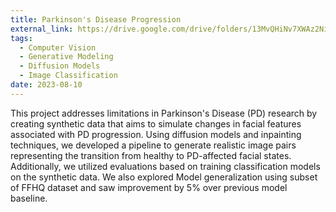 ```yaml
---
title: Parkinson's Disease Progression
external_link: https://drive.google.com/drive/folders/13MvQHiNv7XWAz2NiIbmRUeUTVYVADV_r?usp=sharing
tags:
  - Computer Vision
  - Generative Modeling
  - Diffusion Models
  - Image Classification
date: 2023-08-10
---
```


This project addresses limitations in Parkinson's Disease (PD) research by creating synthetic data that aims to simulate changes in facial features associated with PD progression. Using diffusion models and inpainting techniques, we developed a pipeline to generate realistic image pairs representing the transition from healthy to PD-affected facial states. Additionally, we utilized evaluations based on training classification models on the synthetic data. We also explored Model generalization using subset of FFHQ dataset and saw improvement by 5% over previous model baseline.
<!--more-->
